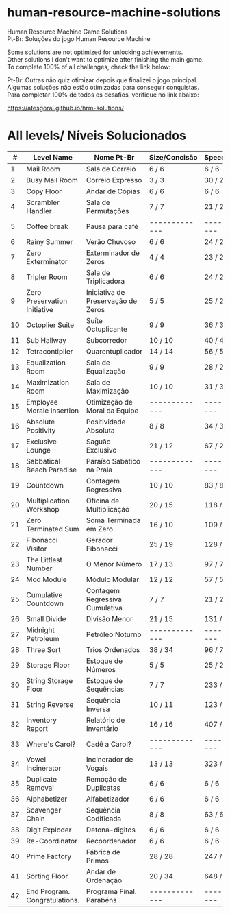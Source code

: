 # human-resource-machine-solutions

Human Resource Machine Game Solutions
<br />
Pt-Br: Soluções do jogo Human Resource Machine

Some solutions are not optimized for unlocking achievements.
<br />
Other solutions I don't want to optimize after finishing the main game.
<br />
To complete 100% of all challenges, check the link below:
<br />

Pt-Br: Outras não quiz otimizar depois que finalizei o jogo principal.
<br />
Algumas soluções não estão otimizadas para conseguir conquistas.
<br />
Para completar 100% de todos os desafios, verifique no link abaixo:

https://atesgoral.github.io/hrm-solutions/

# All levels/ Níveis Solucionados
| #   | Level Name                       |  Nome Pt-Br                           | Size/Concisão | Speed/Velocidade |
| --- | -------------------------------- | ------------------------------------- | ------------- | ---------------- |
| 1   | Mail Room                        |  Sala de Correio                      | 6 / 6         | 6 / 6 |
| 2   | Busy Mail Room                   |  Correio Expresso                     | 3 / 3         | 30 / 25 |
| 3   | Copy Floor                       |  Andar de Cópias                      | 6 / 6         | 6 / 6 |
| 4   | Scrambler Handler                |  Sala de Permutações                  | 7 / 7         | 21 / 21 |
| 5   | Coffee break                     |  Pausa para café                      | ------------- | ---------------- |
| 6   | Rainy Summer                     |  Verão Chuvoso                        | 6 / 6         | 24 / 24 |
| 7   | Zero Exterminator                |  Exterminador de Zeros                | 4 / 4         | 23 / 23 |
| 8   | Tripler Room                     |  Sala de Triplicadora                 | 6 / 6         | 24 / 24 |
| 9   | Zero Preservation Initiative     |  Iniciativa de Preservação de Zeros   | 5 / 5         | 25 / 25 |
| 10  | Octoplier Suite                  |  Suíte Octuplicante                   | 9 / 9         | 36 / 36 |
| 11  | Sub Hallway                      |  Subcorredor                          | 10 / 10       | 40 / 40 |
| 12  | Tetracontiplier                  |  Quarentuplicador                     | 14 / 14       | 56 / 56 |
| 13  | Equalization Room                |  Sala de Equalização                  | 9 / 9         | 28 / 27 |
| 14  | Maximization Room                |  Sala de Maximização                  | 10 / 10       | 31 / 31 |
| 15  | Employee Morale Insertion        |  Otimização de Moral da Equipe        | ------------- | ---------------- |
| 16  | Absolute Positivity              |  Positividade Absoluta                | 8 / 8         | 34 / 36 |
| 17  | Exclusive Lounge                 |  Saguão Exclusivo                     | 21 / 12       | 67 / 28 |
| 18  | Sabbatical Beach Paradise        |  Paraíso Sabático na Praia            | ------------- | ---------------- |
| 19  | Countdown                        |  Contagem Regressiva                  | 10 / 10       | 83 / 82 |
| 20  | Multiplication Workshop          |  Oficina de Multiplicação             | 20 / 15       | 118 / 109 |
| 21  | Zero Terminated Sum              |  Soma Terminada em Zero               | 16 / 10       | 109 / 72 |
| 22  | Fibonacci Visitor                |  Gerador Fibonacci                    | 25 / 19       | 128 / 156 |
| 23  | The Littlest Number              |  O Menor Número                       | 17 / 13       | 97 / 75 |
| 24  | Mod Module                       |  Módulo Modular                       | 12 / 12       | 57 / 57 |
| 25  | Cumulative Countdown             |  Contagem Regressiva Cumulativa       | 7 / 7         | 21 / 21 |
| 26  | Small Divide                     |  Divisão Menor                        | 21 / 15       | 131 / 76 |
| 27  | Midnight Petroleum               |  Petróleo Noturno                     | ------------- | ---------------- |
| 28  | Three Sort                       |  Trios Ordenados                      | 38 / 34       | 96 / 78 |
| 29  | Storage Floor                    |  Estoque de Números                   | 5 / 5         | 25 / 25 |
| 30  | String Storage Floor             |  Estoque de Sequências                | 7 / 7         | 233 / 203 |
| 31  | String Reverse                   |  Sequência Inversa                    | 10 / 11       | 123 / 122 |
| 32  | Inventory Report                 |  Relatório de Inventário              | 16 / 16       | 407 / 393 |
| 33  | Where's Carol?                   |  Cadê a Carol?                        | ------------- | ---------------- |
| 34  | Vowel Incinerator                |  Incinerador de Vogais                | 13 / 13       | 323 / 323 |
| 35  | Duplicate Removal                |  Remoção de Duplicatas                | 6 / 6         | 6 / 6 |
| 36  | Alphabetizer                     |  Alfabetizador                        | 6 / 6         | 6 / 6 |
| 37  | Scavenger Chain                  |  Sequência Codificada                 | 8 / 8         | 63 / 63 |
| 38  | Digit Exploder                   |  Detona-digitos                       | 6 / 6         | 6 / 6 |
| 39  | Re-Coordinator                   |  Recoordenador                        | 6 / 6         | 6 / 6 |
| 40  | Prime Factory                    |  Fábrica de Primos                    | 28 / 28       | 247 / 399 |
| 41  | Sorting Floor                    |  Andar de Ordenação                   | 20 / 34         | 648 / 714 |
| 42  | End Program. Congratulations.    |  Programa Final. Parabéns             | ------------- | ---------------- |

